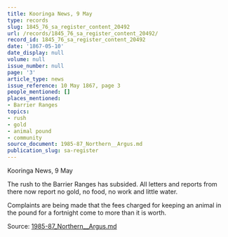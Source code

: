 ```yaml
---
title: Kooringa News, 9 May
type: records
slug: 1845_76_sa_register_content_20492
url: /records/1845_76_sa_register_content_20492/
record_id: 1845_76_sa_register_content_20492
date: '1867-05-10'
date_display: null
volume: null
issue_number: null
page: '3'
article_type: news
issue_reference: 10 May 1867, page 3
people_mentioned: []
places_mentioned:
- Barrier Ranges
topics:
- rush
- gold
- animal pound
- community
source_document: 1985-87_Northern__Argus.md
publication_slug: sa-register
---
```


Kooringa News, 9 May

The rush to the Barrier Ranges has subsided.  All letters and reports from there now report no gold, no food, no work and little water.

Complaints are being made that the fees charged for keeping an animal in the pound for a fortnight come to more than it is worth.

Source: [1985-87_Northern__Argus.md](/downloads/markdown/1985-87_Northern__Argus.md)

